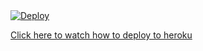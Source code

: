 <a href="https://heroku.com/deploy?template=https://github.com/KarthikTamil7/Files">
  <img src="https://www.herokucdn.com/deploy/button.svg" alt="Deploy">
</a>


<a href="https://youtu.be/0TTjF_gNdRg">Click here to watch how to deploy to heroku</a>
